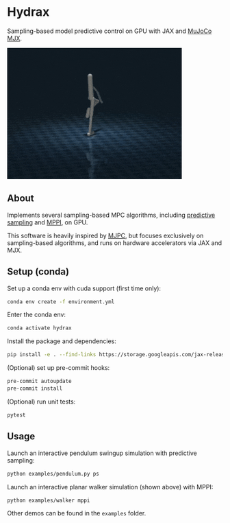 # Hydrax

Sampling-based model predictive control on GPU with JAX and
[MuJoCo MJX](https://mujoco.readthedocs.io/en/stable/mjx.html).

![A planar walker running MPPI](img/walker.gif)

## About

Implements several sampling-based MPC algorithms, including
[predictive sampling](https://arxiv.org/abs/2212.00541) and
[MPPI](https://arxiv.org/abs/1707.02342), on GPU.

This software is heavily inspired by 
[MJPC](https://github.com/google-deepmind/mujoco_mpc), but focuses exclusively
on sampling-based algorithms, and runs on hardware accelerators via JAX and MJX.

## Setup (conda)

Set up a conda env with cuda support (first time only):

```bash
conda env create -f environment.yml
```

Enter the conda env:

```bash
conda activate hydrax
```

Install the package and dependencies:

```bash
pip install -e . --find-links https://storage.googleapis.com/jax-releases/jax_cuda_releases.html
```

(Optional) set up pre-commit hooks:

```bash
pre-commit autoupdate
pre-commit install
```

(Optional) run unit tests:

```bash
pytest
```

## Usage

Launch an interactive pendulum swingup simulation with predictive sampling:

```bash
python examples/pendulum.py ps
```

Launch an interactive planar walker simulation (shown above) with MPPI:

```bash
python examples/walker mppi
```

Other demos can be found in the `examples` folder.
